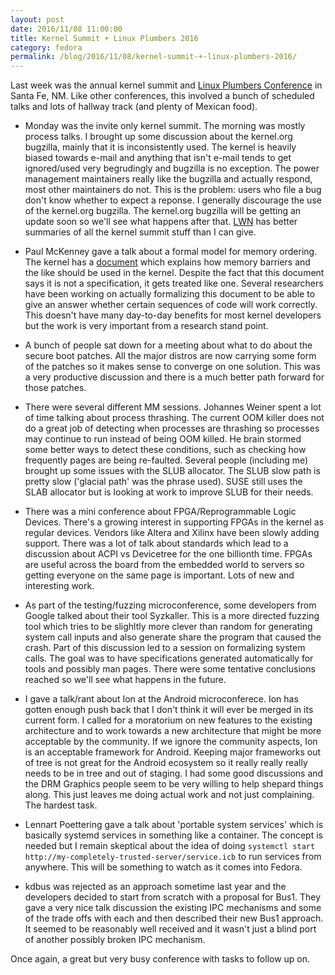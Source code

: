 ```yaml
---
layout: post
date: 2016/11/08 11:00:00
title: Kernel Summit + Linux Plumbers 2016
category: fedora
permalink: /blog/2016/11/08/kernel-summit-+-linux-plumbers-2016/
---
```

Last week was the annual kernel summit and [Linux Plumbers Conference](https://www.linuxplumbersconf.org/2016/)
in Santa Fe, NM. Like other conferences, this involved a bunch of scheduled
talks and lots of hallway track (and plenty of Mexican food).

- Monday was the invite only kernel summit. The morning was mostly process
talks. I brought up some discussion about the kernel.org bugzilla, mainly that
it is inconsistently used. The kernel is heavily biased towards e-mail and
anything that isn't e-mail tends to get ignored/used very begrudingly and
bugzilla is no exception. The power management maintainers really like the
bugzilla and actually respond, most other maintainers do not. This is the
problem: users who file a bug don't know whether to expect a reponse. I
generally discourage the use of the kernel.org bugzilla. The kernel.org
bugzilla will be getting an update soon so we'll see what happens after that.
[LWN](http://www.lwn.net) has better summaries of all the kernel summit stuff
than I can give.

- Paul McKenney gave a talk about a formal model for memory ordering. The
kernel has a [document](https://git.kernel.org/cgit/linux/kernel/git/torvalds/linux.git/tree/Documentation/memory-barriers.txt)
which explains how memory barriers and the like should be used in the kernel.
Despite the fact that this document says it is not a specification, it gets
treated like one. Several researchers have been working on actually formalizing
this document to be able to give an answer whether certain sequences of code
will work correctly. This doesn't have many day-to-day benefits for most kernel
developers but the work is very important from a research stand point.

- A bunch of people sat down for a meeting about what to do about the secure
boot patches. All the major distros are now carrying some form of the patches
so it makes sense to converge on one solution. This was a very productive
discussion and there is a much better path forward for those patches.

- There were several different MM sessions. Johannes Weiner spent a lot of time
talking about process thrashing. The current OOM killer does not do a great
job of detecting when processes are thrashing so processes may continue to
run instead of being OOM killed. He brain stormed some better ways to detect
these conditions, such as checking how frequently pages are being re-faulted.
Several people (including me) brought up some issues with the SLUB allocator.
The SLUB slow path is pretty slow ('glacial path' was the phrase used). SUSE
still uses the SLAB allocator but is looking at work to improve SLUB for
their needs.

- There was a mini conference about FPGA/Reprogrammable Logic Devices. There's
a growing interest in supporting FPGAs in the kernel as regular devices. Vendors
like Altera and Xilinx have been slowly adding support. There was a lot of
talk about standards which lead to a discussion about ACPI vs Devicetree for
the one billionth time. FPGAs are useful across the board from the embedded
world to servers so getting everyone on the same page is important. Lots of
new and interesting work.

- As part of the testing/fuzzing microconference, some developers from Google
talked about their tool Syzkaller. This is a more directed fuzzing tool which
tries to be slighltly more clever than random for generating system call
inputs and also generate share the program that caused the crash. Part of
this discussion led to a session on formalizing system calls. The goal was
to have specifications generated automatically for tools and possibly man
pages. There were some tentative conclusions reached so we'll see what happens
in the future.

- I gave a talk/rant about Ion at the Android microconferece. Ion has gotten
enough push back that I don't think it will ever be merged in its current form.
I called for a moratorium on new features to the existing architecture and to
work towards a new architecture that might be more acceptable by the community.
If we ignore the community aspects, Ion is an acceptable framework for Android.
Keeping major frameworks out of tree is not great for the Android ecosystem
so it really really really needs to be in tree and out of staging. I had some
good discussions and the DRM Graphics people seem to be very willing to
help shepard things along. This just leaves me doing actual work and not just
complaining. The hardest task.

- Lennart Poettering gave a talk about 'portable system services' which is
basically systemd services in something like a container. The concept is needed
but I remain skeptical about the idea of doing `systemctl start
http://my-completely-trusted-server/service.icb` to run services from anywhere.
This will be something to watch as it comes into Fedora.

- kdbus was rejected as an approach sometime last year and the developers
decided to start from scratch with a proposal for Bus1. They gave a very nice
talk discussion the existing IPC mechanisms and some of the trade offs with
each and then described their new Bus1 approach. It seemed to be reasonably
well received and it wasn't just a blind port of another possibly broken IPC
mechanism.

Once again, a great but very busy conference with tasks to follow up on.
